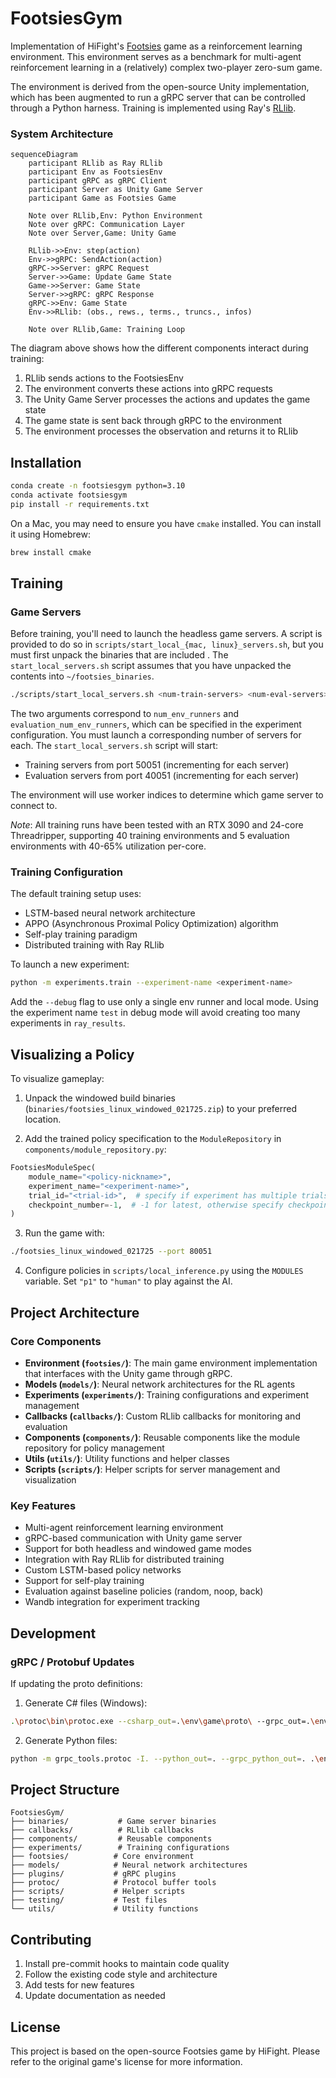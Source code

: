 # FootsiesGym

Implementation of HiFight's [Footsies](https://hifight.github.io/footsies/) game as a reinforcement learning environment. This environment serves as a benchmark for multi-agent reinforcement learning in a (relatively) complex two-player zero-sum game.

The environment is derived from the open-source Unity implementation, which has been augmented to run a gRPC server that can be controlled through a Python harness. Training is implemented using Ray's [RLlib](https://docs.ray.io/en/latest/rllib/index.html).


### System Architecture

```mermaid
sequenceDiagram
    participant RLlib as Ray RLlib
    participant Env as FootsiesEnv
    participant gRPC as gRPC Client
    participant Server as Unity Game Server
    participant Game as Footsies Game

    Note over RLlib,Env: Python Environment
    Note over gRPC: Communication Layer
    Note over Server,Game: Unity Game

    RLlib->>Env: step(action)
    Env->>gRPC: SendAction(action)
    gRPC->>Server: gRPC Request
    Server->>Game: Update Game State
    Game->>Server: Game State
    Server->>gRPC: gRPC Response
    gRPC->>Env: Game State
    Env->>RLlib: (obs., rews., terms., truncs., infos)

    Note over RLlib,Game: Training Loop

```

The diagram above shows how the different components interact during training:
1. RLlib sends actions to the FootsiesEnv
2. The environment converts these actions into gRPC requests
3. The Unity Game Server processes the actions and updates the game state
4. The game state is sent back through gRPC to the environment
5. The environment processes the observation and returns it to RLlib




## Installation

```bash
conda create -n footsiesgym python=3.10
conda activate footsiesgym
pip install -r requirements.txt
```

On a Mac, you may need to ensure you have `cmake` installed. You can install it using Homebrew:

```bash
brew install cmake
```

## Training

### Game Servers

Before training, you'll need to launch the headless game servers. A script is provided to do so in `scripts/start_local_{mac, linux}_servers.sh`, but you must first unpack the binaries that are included . The `start_local_servers.sh` script assumes that you have unpacked the contents into `~/footsies_binaries`.

```bash
./scripts/start_local_servers.sh <num-train-servers> <num-eval-servers>
```

The two arguments correspond to `num_env_runners` and `evaluation_num_env_runners`, which can be specified in the experiment configuration. You must launch a corresponding number of servers for each. The `start_local_servers.sh` script will start:
- Training servers from port 50051 (incrementing for each server)
- Evaluation servers from port 40051 (incrementing for each server)

The environment will use worker indices to determine which game server to connect to.

_Note_: All training runs have been tested with an RTX 3090 and 24-core Threadripper, supporting 40 training environments and 5 evaluation environments with 40-65% utilization per-core.

### Training Configuration

The default training setup uses:
- LSTM-based neural network architecture
- APPO (Asynchronous Proximal Policy Optimization) algorithm
- Self-play training paradigm
- Distributed training with Ray RLlib

To launch a new experiment:

```bash
python -m experiments.train --experiment-name <experiment-name>
```

Add the `--debug` flag to use only a single env runner and local mode. Using the experiment name `test` in debug mode will avoid creating too many experiments in `ray_results`.



## Visualizing a Policy

To visualize gameplay:

1. Unpack the windowed build binaries (`binaries/footsies_linux_windowed_021725.zip`) to your preferred location.

2. Add the trained policy specification to the `ModuleRepository` in `components/module_repository.py`:
```python
FootsiesModuleSpec(
    module_name="<policy-nickname>",
    experiment_name="<experiment-name>",
    trial_id="<trial-id>",  # specify if experiment has multiple trials
    checkpoint_number=-1,  # -1 for latest, otherwise specify checkpoint number
)
```

3. Run the game with:
```bash
./footsies_linux_windowed_021725 --port 80051
```

4. Configure policies in `scripts/local_inference.py` using the `MODULES` variable. Set `"p1"` to `"human"` to play against the AI.



## Project Architecture

### Core Components

- **Environment (`footsies/`)**: The main game environment implementation that interfaces with the Unity game through gRPC.
- **Models (`models/`)**: Neural network architectures for the RL agents
- **Experiments (`experiments/`)**: Training configurations and experiment management
- **Callbacks (`callbacks/`)**: Custom RLlib callbacks for monitoring and evaluation
- **Components (`components/`)**: Reusable components like the module repository for policy management
- **Utils (`utils/`)**: Utility functions and helper classes
- **Scripts (`scripts/`)**: Helper scripts for server management and visualization

### Key Features

- Multi-agent reinforcement learning environment
- gRPC-based communication with Unity game server
- Support for both headless and windowed game modes
- Integration with Ray RLlib for distributed training
- Custom LSTM-based policy networks
- Support for self-play training
- Evaluation against baseline policies (random, noop, back)
- Wandb integration for experiment tracking


## Development

### gRPC / Protobuf Updates

If updating the proto definitions:

1. Generate C# files (Windows):
```bash
.\protoc\bin\protoc.exe --csharp_out=.\env\game\proto\ --grpc_out=.\env\game\proto\ --plugin=protoc-gen-grpc=.\plugins\grpc_csharp_plugin.exe .\env\game\proto\footsies_service.proto
```

2. Generate Python files:
```bash
python -m grpc_tools.protoc -I. --python_out=. --grpc_python_out=. .\env\game\proto\footsies_service.proto
```

## Project Structure

```
FootsiesGym/
├── binaries/           # Game server binaries
├── callbacks/          # RLlib callbacks
├── components/         # Reusable components
├── experiments/        # Training configurations
├── footsies/          # Core environment
├── models/            # Neural network architectures
├── plugins/           # gRPC plugins
├── protoc/            # Protocol buffer tools
├── scripts/           # Helper scripts
├── testing/           # Test files
└── utils/             # Utility functions
```

## Contributing

1. Install pre-commit hooks to maintain code quality
2. Follow the existing code style and architecture
3. Add tests for new features
4. Update documentation as needed

## License

This project is based on the open-source Footsies game by HiFight. Please refer to the original game's license for more information.
